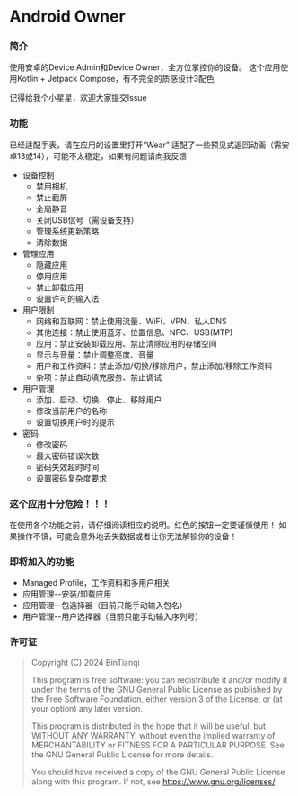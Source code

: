 # Android Owner

### 简介

使用安卓的Device Admin和Device Owner，全方位掌控你的设备。
这个应用使用Kotlin + Jetpack Compose，有不完全的质感设计3配色

记得给我个小星星，欢迎大家提交Issue

### 功能

已经适配手表，请在应用的设置里打开“Wear”
适配了一些预见式返回动画（需安卓13或14），可能不太稳定，如果有问题请向我反馈

- 设备控制
  - 禁用相机
  - 禁止截屏
  - 全局静音
  - 关闭USB信号（需设备支持）
  - 管理系统更新策略
  - 清除数据
- 管理应用
  - 隐藏应用
  - 停用应用
  - 禁止卸载应用
  - 设置许可的输入法
- 用户限制
  - 网络和互联网：禁止使用流量、WiFi、VPN、私人DNS
  - 其他连接：禁止使用蓝牙、位置信息、NFC、USB(MTP)
  - 应用：禁止安装卸载应用、禁止清除应用的存储空间
  - 显示与音量：禁止调整亮度、音量
  - 用户和工作资料：禁止添加/切换/移除用户，禁止添加/移除工作资料
  - 杂项：禁止自动填充服务、禁止调试
- 用户管理
  - 添加、启动、切换、停止、移除用户
  - 修改当前用户的名称
  - 设置切换用户时的提示
- 密码
  - 修改密码
  - 最大密码错误次数
  - 密码失效超时时间
  - 设置密码复杂度要求

### 这个应用十分危险！！！

在使用各个功能之前，请仔细阅读相应的说明。红色的按钮一定要谨慎使用！
如果操作不慎，可能会意外地丢失数据或者让你无法解锁你的设备！

### 即将加入的功能

- Managed Profile，工作资料和多用户相关
- 应用管理--安装/卸载应用
- 应用管理--包选择器（目前只能手动输入包名）
- 用户管理--用户选择器（目前只能手动输入序列号）

### 许可证

> Copyright (C)  2024  BinTianqi
>
> This program is free software: you can redistribute it and/or modify it under the terms of the GNU General Public License as published by the Free Software Foundation, either version 3 of the License, or (at your option) any later version.
>
> This program is distributed in the hope that it will be useful, but WITHOUT ANY WARRANTY; without even the implied warranty of MERCHANTABILITY or FITNESS FOR A PARTICULAR PURPOSE.  See the GNU General Public License for more details.
>
> You should have received a copy of the GNU General Public License along with this program.  If not, see <https://www.gnu.org/licenses/>.
